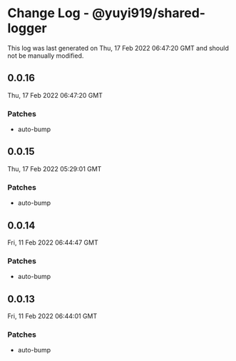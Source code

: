# Change Log - @yuyi919/shared-logger

This log was last generated on Thu, 17 Feb 2022 06:47:20 GMT and should not be manually modified.

## 0.0.16

Thu, 17 Feb 2022 06:47:20 GMT

### Patches

- auto-bump

## 0.0.15

Thu, 17 Feb 2022 05:29:01 GMT

### Patches

- auto-bump

## 0.0.14

Fri, 11 Feb 2022 06:44:47 GMT

### Patches

- auto-bump

## 0.0.13

Fri, 11 Feb 2022 06:44:01 GMT

### Patches

- auto-bump
